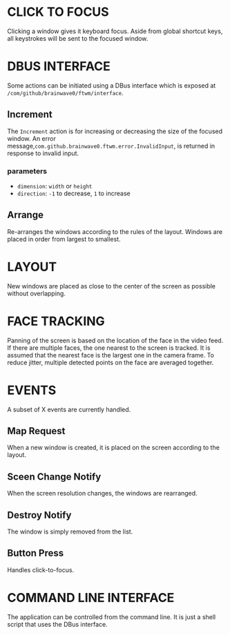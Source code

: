# CLICK TO FOCUS

Clicking a window gives it keyboard focus. Aside from global shortcut keys, all keystrokes will be sent to the focused window.

# DBUS INTERFACE

Some actions can be initiated using a DBus interface which is exposed at `/com/github/brainwave0/ftwm/interface`.

## Increment

The `Increment` action is for increasing or decreasing the size of the focused window. An error message,`com.github.brainwave0.ftwm.error.InvalidInput`, is returned in response to invalid input.

### parameters

- `dimension`: `width` or `height`
- `direction`: `-1` to decrease, `1` to increase

## Arrange

Re-arranges the windows according to the rules of the layout. Windows are placed in order from largest to smallest.

# LAYOUT

New windows are placed as close to the center of the screen as possible without overlapping.

# FACE TRACKING

Panning of the screen is based on the location of the face in the video feed. If there are multiple faces, the one nearest to the screen is tracked. It is assumed that the nearest face is the largest one in the camera frame. To reduce jitter, multiple detected points on the face are averaged together.

# EVENTS

A subset of X events are currently handled.

## Map Request

When a new window is created, it is placed on the screen according to the layout.

## Sceen Change Notify

When the screen resolution changes, the windows are rearranged.

## Destroy Notify

The window is simply removed from the list.

## Button Press

Handles click-to-focus.

# COMMAND LINE INTERFACE

The application can be controlled from the command line. It is just a shell script that uses the DBus interface.